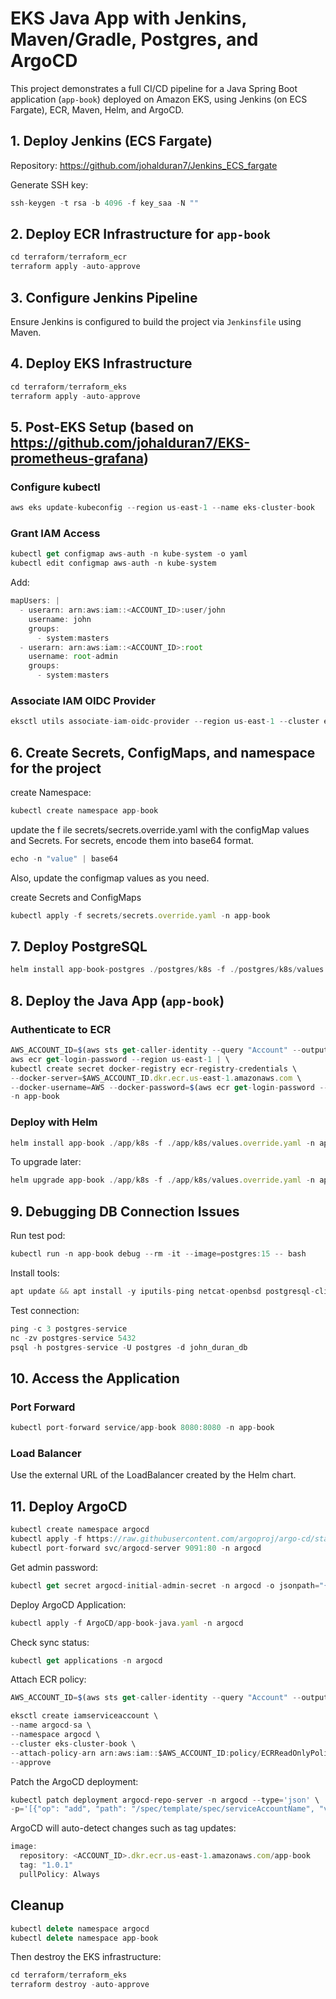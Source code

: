 
# EKS Java App with Jenkins, Maven/Gradle, Postgres, and ArgoCD

This project demonstrates a full CI/CD pipeline for a Java Spring Boot application (`app-book`) deployed on Amazon EKS, using Jenkins (on ECS Fargate), ECR, Maven, Helm, and ArgoCD.

## 1. Deploy Jenkins (ECS Fargate)

Repository: https://github.com/johalduran7/Jenkins_ECS_fargate

Generate SSH key:

```javascript
ssh-keygen -t rsa -b 4096 -f key_saa -N ""
```

## 2. Deploy ECR Infrastructure for `app-book`

```javascript
cd terraform/terraform_ecr
terraform apply -auto-approve
```

## 3. Configure Jenkins Pipeline

Ensure Jenkins is configured to build the project via `Jenkinsfile` using Maven.

## 4. Deploy EKS Infrastructure

```javascript
cd terraform/terraform_eks
terraform apply -auto-approve
```

## 5. Post-EKS Setup (based on https://github.com/johalduran7/EKS-prometheus-grafana)

### Configure kubectl

```javascript
aws eks update-kubeconfig --region us-east-1 --name eks-cluster-book
```

### Grant IAM Access

```javascript
kubectl get configmap aws-auth -n kube-system -o yaml
kubectl edit configmap aws-auth -n kube-system
```

Add:

```javascript
mapUsers: |
  - userarn: arn:aws:iam::<ACCOUNT_ID>:user/john
    username: john
    groups:
      - system:masters
  - userarn: arn:aws:iam::<ACCOUNT_ID>:root
    username: root-admin
    groups:
      - system:masters
```

### Associate IAM OIDC Provider

```javascript
eksctl utils associate-iam-oidc-provider --region us-east-1 --cluster eks-cluster-book --approve
```

## 6. Create Secrets, ConfigMaps, and namespace for the project

create Namespace:
```javascript
kubectl create namespace app-book
```

update the f    ile secrets/secrets.override.yaml with the configMap values and Secrets. For secrets, encode them into base64 format.
```javascript
echo -n "value" | base64

```
Also, update the configmap values as you need.

create Secrets and ConfigMaps
```javascript
kubectl apply -f secrets/secrets.override.yaml -n app-book
```


## 7. Deploy PostgreSQL

```javascript
helm install app-book-postgres ./postgres/k8s -f ./postgres/k8s/values.override.yaml -n app-book
```

## 8. Deploy the Java App (`app-book`)

### Authenticate to ECR

```javascript
AWS_ACCOUNT_ID=$(aws sts get-caller-identity --query "Account" --output text)
aws ecr get-login-password --region us-east-1 | \
kubectl create secret docker-registry ecr-registry-credentials \
--docker-server=$AWS_ACCOUNT_ID.dkr.ecr.us-east-1.amazonaws.com \
--docker-username=AWS --docker-password=$(aws ecr get-login-password --region us-east-1) \
-n app-book
```

### Deploy with Helm

```javascript
helm install app-book ./app/k8s -f ./app/k8s/values.override.yaml -n app-book
```

To upgrade later:

```javascript
helm upgrade app-book ./app/k8s -f ./app/k8s/values.override.yaml -n app-book
```

## 9. Debugging DB Connection Issues

Run test pod:

```javascript
kubectl run -n app-book debug --rm -it --image=postgres:15 -- bash
```

Install tools:

```javascript
apt update && apt install -y iputils-ping netcat-openbsd postgresql-client
```

Test connection:

```javascript
ping -c 3 postgres-service
nc -zv postgres-service 5432
psql -h postgres-service -U postgres -d john_duran_db
```

## 10. Access the Application

### Port Forward

```javascript
kubectl port-forward service/app-book 8080:8080 -n app-book
```

### Load Balancer

Use the external URL of the LoadBalancer created by the Helm chart.

## 11. Deploy ArgoCD

```javascript
kubectl create namespace argocd
kubectl apply -f https://raw.githubusercontent.com/argoproj/argo-cd/stable/manifests/install.yaml -n argocd
kubectl port-forward svc/argocd-server 9091:80 -n argocd
```

Get admin password:

```javascript
kubectl get secret argocd-initial-admin-secret -n argocd -o jsonpath="{.data.password}" | base64 --decode
```

Deploy ArgoCD Application:

```javascript
kubectl apply -f ArgoCD/app-book-java.yaml -n argocd
```

Check sync status:

```javascript
kubectl get applications -n argocd
```

Attach ECR policy:

```javascript
AWS_ACCOUNT_ID=$(aws sts get-caller-identity --query "Account" --output text)

eksctl create iamserviceaccount \
--name argocd-sa \
--namespace argocd \
--cluster eks-cluster-book \
--attach-policy-arn arn:aws:iam::$AWS_ACCOUNT_ID:policy/ECRReadOnlyPolicy \
--approve
```

Patch the ArgoCD deployment:

```javascript
kubectl patch deployment argocd-repo-server -n argocd --type='json' \
-p='[{"op": "add", "path": "/spec/template/spec/serviceAccountName", "value": "argocd-sa"}]'
```

ArgoCD will auto-detect changes such as tag updates:

```javascript
image:
  repository: <ACCOUNT_ID>.dkr.ecr.us-east-1.amazonaws.com/app-book
  tag: "1.0.1"
  pullPolicy: Always
```

## Cleanup

```javascript
kubectl delete namespace argocd
kubectl delete namespace app-book
```

Then destroy the EKS infrastructure:

```javascript
cd terraform/terraform_eks
terraform destroy -auto-approve
```
